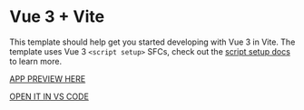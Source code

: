 # Vue 3 + Vite

This template should help get you started developing with Vue 3 in Vite. The template uses Vue 3 `<script setup>` SFCs, check out the [script setup docs](https://v3.vuejs.org/api/sfc-script-setup.html#sfc-script-setup) to learn more.


[APP PREVIEW HERE](https://htmlpreview.github.io/?https://github.com/VueJS-intership-course/resources-vue/tree/main/dist/index.html)


[OPEN IT IN VS CODE](https://vscode.dev/https://github.com/VueJS-intership-course/resources-vue/)